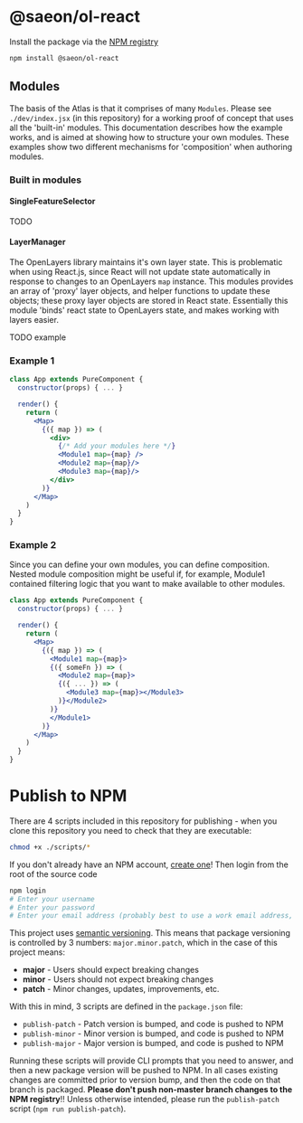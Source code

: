 # @saeon/ol-react
Install the package via the [NPM registry](https://npmjs.com/package/@saeon/atlas)

```sh
npm install @saeon/ol-react
```

## Modules

The basis of the Atlas is that it comprises of many `Modules`. Please see `./dev/index.jsx` (in this repository) for a working proof of concept that uses all the 'built-in' modules. This documentation describes how the example works, and is aimed at showing how to structure your own modules. These examples show two different mechanisms for 'composition' when authoring modules.

### Built in modules

#### SingleFeatureSelector

TODO

#### LayerManager

The OpenLayers library maintains it's own layer state. This is problematic when using React.js, since React will not update state automatically in response to changes to an OpenLayers `map` instance. This modules provides an array of 'proxy' layer objects, and helper functions to update these objects; these proxy layer objects are stored in React state. Essentially this module 'binds' react state to OpenLayers state, and makes working with layers easier.

TODO example

### Example 1

```jsx
class App extends PureComponent {
  constructor(props) { ... }

  render() {
    return (
      <Map>
        {({ map }) => (
          <div>
            {/* Add your modules here */}
            <Module1 map={map} />
            <Module2 map={map}/>
            <Module3 map={map}/>
          </div>
        )}
      </Map>
    )
  }
}
```

### Example 2

Since you can define your own modules, you can define composition. Nested module composition might be useful if, for example, Module1 contained filtering logic that you want to make available to other modules.

```jsx
class App extends PureComponent {
  constructor(props) { ... }

  render() {
    return (
      <Map>
        {({ map }) => (
          <Module1 map={map}>
          {({ someFn }) => (
            <Module2 map={map}>
            {({ ... }) => (
              <Module3 map={map}></Module3>
            )}</Module2>
          )}
          </Module1>
        )}
      </Map>
    )
  }
}
```

# Publish to NPM

There are 4 scripts included in this repository for publishing - when you clone this repository you need to check that they are executable:

```sh
chmod +x ./scripts/*
```

If you don't already have an NPM account, [create one](https://www.npmjs.com/login)! Then login from the root of the source code

```sh
npm login
# Enter your username
# Enter your password
# Enter your email address (probably best to use a work email address, since this is public)
```

This project uses [semantic versioning](https://docs.npmjs.com/about-semantic-versioning). This means that package versioning is controlled by 3 numbers: `major.minor.patch`, which in the case of this project means:

- **major** - Users should expect breaking changes
- **minor** - Users should not expect breaking changes
- **patch** - Minor changes, updates, improvements, etc.

With this in mind, 3 scripts are defined in the `package.json` file:

- `publish-patch` - Patch version is bumped, and code is pushed to NPM
- `publish-minor` - Minor version is bumped, and code is pushed to NPM
- `publish-major` - Major version is bumped, and code is pushed to NPM

Running these scripts will provide CLI prompts that you need to answer, and then a new package version will be pushed to NPM. In all cases existing changes are committed prior to version bump, and then the code on that branch is packaged. **Please don't push non-master branch changes to the NPM registry**!! Unless otherwise intended, please run the `publish-patch` script (`npm run publish-patch`).